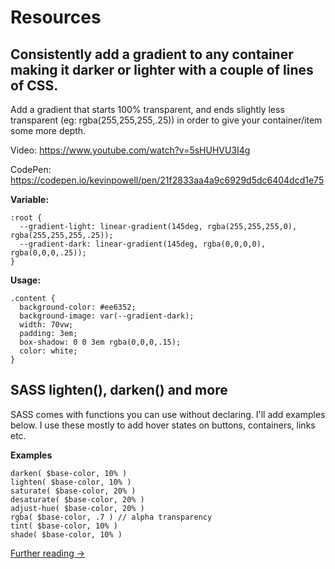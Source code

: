 # Resources

## Consistently add a gradient to any container making it darker or lighter with a couple of lines of CSS. 

Add a gradient that starts 100% transparent, and ends slightly less transparent (eg: rgba(255,255,255,.25))  in order to give your container/item some more depth. 

Video: https://www.youtube.com/watch?v=5sHUHVU3I4g

CodePen: https://codepen.io/kevinpowell/pen/21f2833aa4a9c6929d5dc6404dcd1e75

**Variable:**
```
:root {
  --gradient-light: linear-gradient(145deg, rgba(255,255,255,0), rgba(255,255,255,.25));
  --gradient-dark: linear-gradient(145deg, rgba(0,0,0,0), rgba(0,0,0,.25));
}
```
**Usage:**
```
.content {
  background-color: #ee6352;
  background-image: var(--gradient-dark);
  width: 70vw;
  padding: 3em;
  box-shadow: 0 0 3em rgba(0,0,0,.15);
  color: white;
}
```
## SASS lighten(), darken() and more

SASS comes with functions you can use without declaring. I'll add examples below. I use these mostly to add hover states on buttons, containers, links etc. 

**Examples**

```
darken( $base-color, 10% )
lighten( $base-color, 10% )
saturate( $base-color, 20% )
desaturate( $base-color, 20% )
adjust-hue( $base-color, 20% )
rgba( $base-color, .7 ) // alpha transparency
tint( $base-color, 10% )
shade( $base-color, 10% )
```

[Further reading →](https://robots.thoughtbot.com/controlling-color-with-sass-color-functions)
